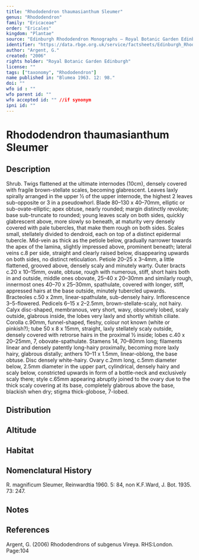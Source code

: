 ```yaml
---
title: "Rhododendron thaumasianthum Sleumer"
genus: "Rhododendron"
family: "Ericaceae"
order: "Ericales"
kingdom: "Plantae"
source: "Edinburgh Rhododendron Monographs – Royal Botanic Garden Edinburgh"
identifier: "https://data.rbge.org.uk/service/factsheets/Edinburgh_Rhododendron_Monographs.xhtml"
author: "Argent, G."
created: "2006"
rights holder: "Royal Botanic Garden Edinburgh"
license: ""
tags: ["taxonomy", "Rhododendron"]
name published in: "Blumea 1963. 12: 98."
doi: ""
wfo id : ""
wfo parent id: ""
wfo accepted id: "" //if synonym                      
ipni id: ""
---
```


                       

# Rhododendron thaumasianthum Sleumer

## Description
Shrub. Twigs flattened at the ultimate internodes (10cm), densely covered with fragile brown-stellate scales, becoming glabrescent. Leaves laxly spirally arranged in the upper ½ of the upper internode, the highest 2 leaves sub-opposite or 3 in a pseudowhorl. Blade 80–130 x 40–70mm, elliptic or sub-ovate-elliptic; apex obtuse, nearly rounded; margin distinctly revolute; base sub-truncate to rounded; young leaves scaly on both sides, quickly glabrescent above, more slowly so beneath, at maturity very densely covered with pale tubercles, that make them rough on both sides. Scales small, stellately divided to dendroid, each on top of a distinct epidermal tubercle. Mid-vein as thick as the petiole below, gradually narrower towards the apex of the lamina, slightly impressed above, prominent beneath; lateral veins c.8 per side, straight and clearly raised below, disappearing upwards on both sides, no distinct reticulation. Petiole 20–25 x 3–4mm, a little flattened, grooved above, densely scaly and minutely warty. Outer bracts c.20 x 10–15mm, ovate, obtuse, rough with numerous, stiff, short hairs both in and outside, middle ones obovate, 25–40 x 20–30mm and similarly rough, innermost ones 40–70 x 25–30mm, spathulate, covered with longer, stiff, appressed hairs at the base outside, minutely tubercled upwards. Bracteoles c.50 x 2mm, linear-spathulate, sub-densely hairy. Inflorescence 3–5-flowered. Pedicels 6–15 x 2–2.5mm, brown-stellate-scaly, not hairy. Calyx disc-shaped, membranous, very short, wavy, obscurely lobed, scaly outside, glabrous inside, the lobes very laxly and shortly whitish ciliate. Corolla c.90mm, funnel-shaped, fleshy, colour not known (white or pinkish?); tube 50 x 8 x 15mm, straight, laxly stellately scaly outside, densely covered with retrorse hairs in the proximal ½ inside; lobes c.40 x 20–25mm, 7, obovate-spathulate. Stamens 14, 70–80mm long; filaments linear and densely patently long-hairy proximally, becoming more laxly hairy, glabrous distally; anthers 10–11 x 1.5mm, linear-oblong, the base obtuse. Disc densely white-hairy. Ovary c.2mm long, c.5mm diameter below, 2.5mm diameter in the upper part, cylindrical, densely hairy and scaly below, constricted upwards in form of a bottle-neck and exclusively scaly there; style c.65mm appearing abruptly joined to the ovary due to the thick scaly covering at its base, completely glabrous above the base, blackish when dry; stigma thick-globose, 7-lobed.

## Distribution


## Altitude


## Habitat


## Nomenclatural History
R. magnificum Sleumer, Reinwardtia 1960. 5: 84, non K.F.Ward, J. Bot. 1935. 73: 247.
                       
## Notes


## References

Argent, G. (2006) Rhododendrons of subgenus Vireya. RHS:London. Page:104
